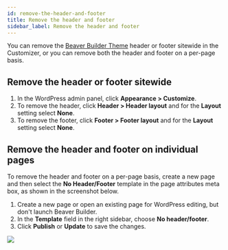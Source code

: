 ```yaml
---
id: remove-the-header-and-footer
title: Remove the header and footer
sidebar_label: Remove the header and footer
---
```


You can remove the [Beaver Builder Theme](https://www.wpbeaverbuilder.com/wordpress-framework-theme/) header or footer sitewide in the Customizer, or you can remove both the header and footer on a per-page basis.

## Remove the header or footer sitewide

1. In the WordPress admin panel, click **Appearance > Customize**.
2. To remove the header, click **Header > Header layout** and for the **Layout** setting select **None**.
3. To remove the footer, click **Footer > Footer layout** and for the **Layout** setting select **None**.

##  Remove the header and footer on individual pages

To remove the header and footer on a per-page basis, create a new page and then select the **No Header/Footer** template in the page attributes meta box, as shown in the screenshot below.

  1. Create a new page or open an existing page for WordPress editing, but don't launch Beaver Builder.
  2. In the **Template** field in the right sidebar, choose **No header/footer**.
  3. Click **Publish** or **Update** to save the changes.

![](/img/remove-the-header-and-footer-d17b8bca.jpg)

